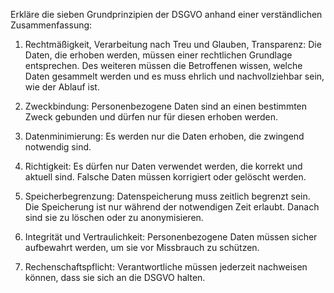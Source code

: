 Erkläre die sieben Grundprinzipien der DSGVO anhand einer verständlichen
Zusammenfassung:
1. Rechtmäßigkeit, Verarbeitung nach Treu und Glauben, Transparenz:
Die Daten, die erhoben werden, müssen einer rechtlichen Grundlage entsprechen. Des weiteren müssen die Betroffenen wissen, welche Daten gesammelt werden und es muss ehrlich und nachvollziehbar sein, wie der Ablauf ist.

2. Zweckbindung:
Personenbezogene Daten sind an einen bestimmten Zweck gebunden und dürfen nur für diesen erhoben werden.

3. Datenminimierung:
Es werden nur die Daten erhoben, die zwingend notwendig sind.

4. Richtigkeit:
Es dürfen nur Daten verwendet werden, die korrekt und aktuell sind. Falsche Daten müssen korrigiert oder gelöscht werden.

5. Speicherbegrenzung:
Datenspeicherung muss zeitlich begrenzt sein. Die Speicherung ist nur während der notwendigen Zeit erlaubt. Danach sind sie zu löschen oder zu anonymisieren.

6. Integrität und Vertraulichkeit:
Personenbezogene Daten müssen sicher aufbewahrt werden, um sie vor Missbrauch zu schützen.

7. Rechenschaftspflicht:
Verantwortliche müssen jederzeit nachweisen können, dass sie sich an die DSGVO halten.